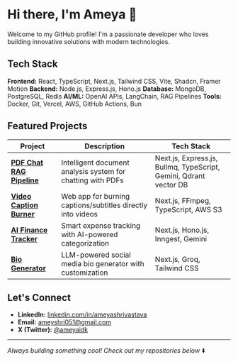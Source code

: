 # Hi there, I'm Ameya 👋

Welcome to my GitHub profile! I'm a passionate developer who loves building innovative solutions with modern technologies.

## Tech Stack

**Frontend:** React, TypeScript, Next.js, Tailwind CSS, Vite, Shadcn, Framer Motion
**Backend:** Node.js, Express.js, Hono.js
**Database:** MongoDB, PostgreSQL, Redis
**AI/ML:** OpenAI APIs, LangChain, RAG Pipelines
**Tools:** Docker, Git, Vercel, AWS, GitHub Actions, Bun

## Featured Projects

| Project | Description | Tech Stack |
|---------|-------------|------------|
| [**PDF Chat RAG Pipeline**](https://github.com/ameya051/chat-with-pdf) | Intelligent document analysis system for chatting with PDFs | Next.js, Express.js, Bullmq, TypeScript, Gemini, Qdrant vector DB |
| [**Video Caption Burner**](https://github.com/ameya051/caption-me) | Web app for burning captions/subtitles directly into videos | Next.js, FFmpeg, TypeScript, AWS S3 |
| [**AI Finance Tracker**](https://github.com/ameya051/spenz) | Smart expense tracking with AI-powered categorization | Next.js, Hono.js, Inngest, Gemini |
| [**Bio Generator**](https://github.com/ameya051/bioengine) | LLM-powered social media bio generator with customization | Next.js, Groq, Tailwind CSS |

## Let's Connect

- **LinkedIn:** [linkedin.com/in/ameyashrivastava](https://linkedin.com/in/ameyashrivastava)
- **Email:** ameyshri051@gmail.com
- **X (Twitter):** [@ameyaidk](https://x.com/ameyaidk)

---

*Always building something cool! Check out my repositories below* ⬇️
